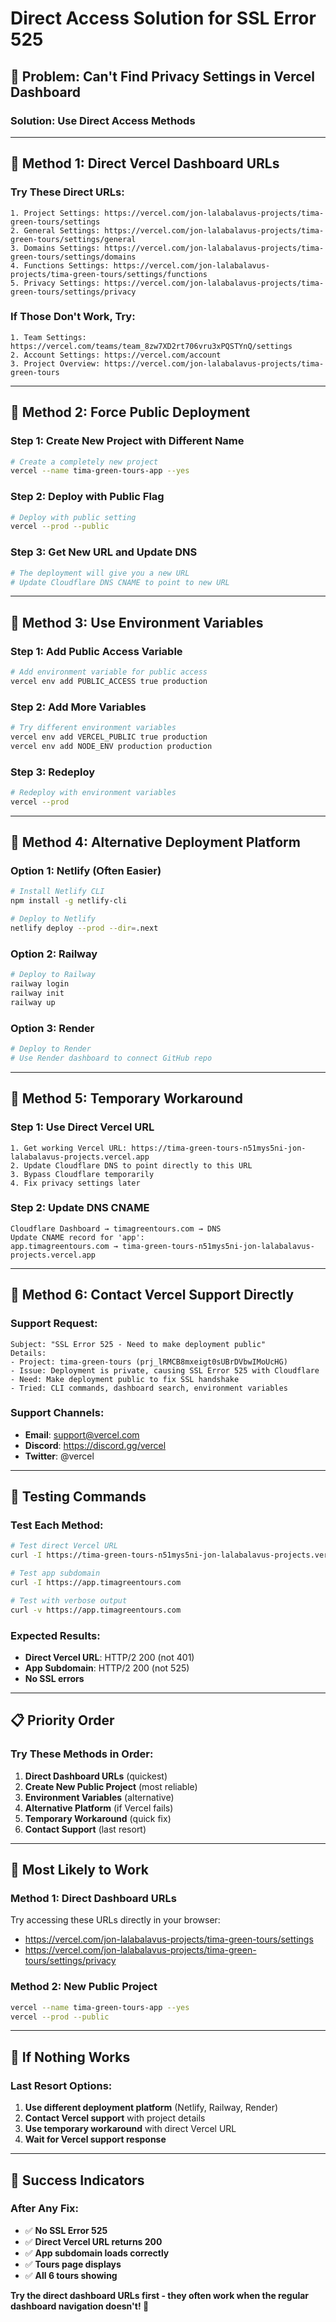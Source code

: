 # Direct Access Solution for SSL Error 525

## 🚨 **Problem: Can't Find Privacy Settings in Vercel Dashboard**

### **Solution: Use Direct Access Methods**

---

## 🔧 **Method 1: Direct Vercel Dashboard URLs**

### **Try These Direct URLs:**
```
1. Project Settings: https://vercel.com/jon-lalabalavus-projects/tima-green-tours/settings
2. General Settings: https://vercel.com/jon-lalabalavus-projects/tima-green-tours/settings/general
3. Domains Settings: https://vercel.com/jon-lalabalavus-projects/tima-green-tours/settings/domains
4. Functions Settings: https://vercel.com/jon-lalabalavus-projects/tima-green-tours/settings/functions
5. Privacy Settings: https://vercel.com/jon-lalabalavus-projects/tima-green-tours/settings/privacy
```

### **If Those Don't Work, Try:**
```
1. Team Settings: https://vercel.com/teams/team_8zw7XD2rt706vru3xPQSTYnQ/settings
2. Account Settings: https://vercel.com/account
3. Project Overview: https://vercel.com/jon-lalabalavus-projects/tima-green-tours
```

---

## 🔧 **Method 2: Force Public Deployment**

### **Step 1: Create New Project with Different Name**
```bash
# Create a completely new project
vercel --name tima-green-tours-app --yes
```

### **Step 2: Deploy with Public Flag**
```bash
# Deploy with public setting
vercel --prod --public
```

### **Step 3: Get New URL and Update DNS**
```bash
# The deployment will give you a new URL
# Update Cloudflare DNS CNAME to point to new URL
```

---

## 🔧 **Method 3: Use Environment Variables**

### **Step 1: Add Public Access Variable**
```bash
# Add environment variable for public access
vercel env add PUBLIC_ACCESS true production
```

### **Step 2: Add More Variables**
```bash
# Try different environment variables
vercel env add VERCEL_PUBLIC true production
vercel env add NODE_ENV production production
```

### **Step 3: Redeploy**
```bash
# Redeploy with environment variables
vercel --prod
```

---

## 🔧 **Method 4: Alternative Deployment Platform**

### **Option 1: Netlify (Often Easier)**
```bash
# Install Netlify CLI
npm install -g netlify-cli

# Deploy to Netlify
netlify deploy --prod --dir=.next
```

### **Option 2: Railway**
```bash
# Deploy to Railway
railway login
railway init
railway up
```

### **Option 3: Render**
```bash
# Deploy to Render
# Use Render dashboard to connect GitHub repo
```

---

## 🔧 **Method 5: Temporary Workaround**

### **Step 1: Use Direct Vercel URL**
```
1. Get working Vercel URL: https://tima-green-tours-n51mys5ni-jon-lalabalavus-projects.vercel.app
2. Update Cloudflare DNS to point directly to this URL
3. Bypass Cloudflare temporarily
4. Fix privacy settings later
```

### **Step 2: Update DNS CNAME**
```
Cloudflare Dashboard → timagreentours.com → DNS
Update CNAME record for 'app':
app.timagreentours.com → tima-green-tours-n51mys5ni-jon-lalabalavus-projects.vercel.app
```

---

## 🔧 **Method 6: Contact Vercel Support Directly**

### **Support Request:**
```
Subject: "SSL Error 525 - Need to make deployment public"
Details:
- Project: tima-green-tours (prj_lRMCB8mxeigt0sUBrDVbwIMoUcHG)
- Issue: Deployment is private, causing SSL Error 525 with Cloudflare
- Need: Make deployment public to fix SSL handshake
- Tried: CLI commands, dashboard search, environment variables
```

### **Support Channels:**
- **Email**: support@vercel.com
- **Discord**: https://discord.gg/vercel
- **Twitter**: @vercel

---

## 🧪 **Testing Commands**

### **Test Each Method:**
```bash
# Test direct Vercel URL
curl -I https://tima-green-tours-n51mys5ni-jon-lalabalavus-projects.vercel.app

# Test app subdomain
curl -I https://app.timagreentours.com

# Test with verbose output
curl -v https://app.timagreentours.com
```

### **Expected Results:**
- **Direct Vercel URL**: HTTP/2 200 (not 401)
- **App Subdomain**: HTTP/2 200 (not 525)
- **No SSL errors**

---

## 📋 **Priority Order**

### **Try These Methods in Order:**
1. **Direct Dashboard URLs** (quickest)
2. **Create New Public Project** (most reliable)
3. **Environment Variables** (alternative)
4. **Alternative Platform** (if Vercel fails)
5. **Temporary Workaround** (quick fix)
6. **Contact Support** (last resort)

---

## 🎯 **Most Likely to Work**

### **Method 1: Direct Dashboard URLs**
Try accessing these URLs directly in your browser:
- https://vercel.com/jon-lalabalavus-projects/tima-green-tours/settings
- https://vercel.com/jon-lalabalavus-projects/tima-green-tours/settings/privacy

### **Method 2: New Public Project**
```bash
vercel --name tima-green-tours-app --yes
vercel --prod --public
```

---

## 🚨 **If Nothing Works**

### **Last Resort Options:**
1. **Use different deployment platform** (Netlify, Railway, Render)
2. **Contact Vercel support** with project details
3. **Use temporary workaround** with direct Vercel URL
4. **Wait for Vercel support response**

---

## 🎉 **Success Indicators**

### **After Any Fix:**
- ✅ **No SSL Error 525**
- ✅ **Direct Vercel URL returns 200**
- ✅ **App subdomain loads correctly**
- ✅ **Tours page displays**
- ✅ **All 6 tours showing**

**Try the direct dashboard URLs first - they often work when the regular dashboard navigation doesn't! 🚀**
